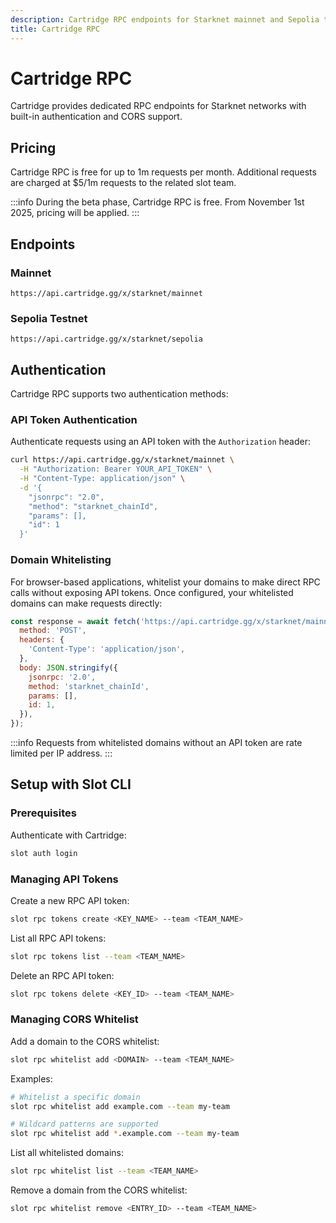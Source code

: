 ```yaml
---
description: Cartridge RPC endpoints for Starknet mainnet and Sepolia testnet with authentication and CORS configuration.
title: Cartridge RPC
---
```


# Cartridge RPC

Cartridge provides dedicated RPC endpoints for Starknet networks with built-in authentication and CORS support.

## Pricing

Cartridge RPC is free for up to 1m requests per month. Additional requests are charged at $5/1m requests to the related slot team.

:::info
During the beta phase, Cartridge RPC is free. From November 1st 2025, pricing will be applied.
:::

## Endpoints

### Mainnet
```
https://api.cartridge.gg/x/starknet/mainnet
```

### Sepolia Testnet
```
https://api.cartridge.gg/x/starknet/sepolia
```

## Authentication

Cartridge RPC supports two authentication methods:

### API Token Authentication

Authenticate requests using an API token with the `Authorization` header:

```bash
curl https://api.cartridge.gg/x/starknet/mainnet \
  -H "Authorization: Bearer YOUR_API_TOKEN" \
  -H "Content-Type: application/json" \
  -d '{
    "jsonrpc": "2.0",
    "method": "starknet_chainId",
    "params": [],
    "id": 1
  }'
```

### Domain Whitelisting

For browser-based applications, whitelist your domains to make direct RPC calls without exposing API tokens. Once configured, your whitelisted domains can make requests directly:

```javascript
const response = await fetch('https://api.cartridge.gg/x/starknet/mainnet', {
  method: 'POST',
  headers: {
    'Content-Type': 'application/json',
  },
  body: JSON.stringify({
    jsonrpc: '2.0',
    method: 'starknet_chainId',
    params: [],
    id: 1,
  }),
});
```

:::info
Requests from whitelisted domains without an API token are rate limited per IP address.
:::

## Setup with Slot CLI

### Prerequisites

Authenticate with Cartridge:

```bash
slot auth login
```

### Managing API Tokens

Create a new RPC API token:

```bash
slot rpc tokens create <KEY_NAME> --team <TEAM_NAME>
```

List all RPC API tokens:

```bash
slot rpc tokens list --team <TEAM_NAME>
```

Delete an RPC API token:

```bash
slot rpc tokens delete <KEY_ID> --team <TEAM_NAME>
```

### Managing CORS Whitelist

Add a domain to the CORS whitelist:

```bash
slot rpc whitelist add <DOMAIN> --team <TEAM_NAME>
```

Examples:
```bash
# Whitelist a specific domain
slot rpc whitelist add example.com --team my-team

# Wildcard patterns are supported
slot rpc whitelist add *.example.com --team my-team
```

List all whitelisted domains:

```bash
slot rpc whitelist list --team <TEAM_NAME>
```

Remove a domain from the CORS whitelist:

```bash
slot rpc whitelist remove <ENTRY_ID> --team <TEAM_NAME>
```
